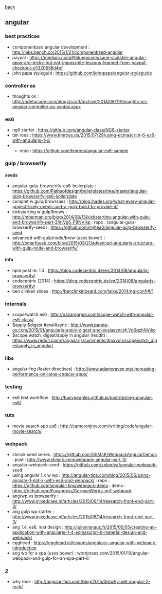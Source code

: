 [back](README.md)

## angular               

### best practices
- componentized angular development : http://labs.bench.co/2015/1/21/componentized-angular
- paypal : https://medium.com/@bluepnume/sane-scalable-angular-apps-are-tricky-but-not-impossible-lessons-learned-from-paypal-checkout-c5320558d4ef
- john papa styleguid : https://github.com/johnpapa/angular-styleguide

### controller as 
- thoughts on : http://odetocode.com/blogs/scott/archive/2014/08/11/thoughts-on-angular-controller-as-syntax.aspx

### es6 
- ng6 starter : https://github.com/angular-class/NG6-starter
- tim roes : https://www.timroes.de/2015/07/29/using-ecmascript-6-es6-with-angularjs-1-x/
-   + repo : https://github.com/timroes/angular-es6-sample

### gulp / browserify
#### seeds
- angular-gulp-browserify-es6-boilerplate : https://github.com/Pathsofdesign/boilerplates/tree/master/angular-gulp-browserify-es6-boilerplate
- complet w gulp/brow/sass : http://blog.jhades.org/what-every-angular-project-likely-needs-and-a-gulp-build-to-provide-it/
- kickstarting w gulp/brows : http://mherman.org/blog/2014/08/15/kickstarting-angular-with-gulp-and-browserify-part-2/#.Vg6_PBNVikp : repo : (angular-gulp-browserify-seed) : https://github.com/mjhea0/angular-gulp-browserify-seed
- advanced with gulp/node/brow (uses bower) : http://omarfouad.com/blog/2015/03/21/advanced-angularjs-structure-with-gulp-node-and-browserify/ 
#### info
- npm post re: 1.3 : https://blog.codecentric.de/en/2014/08/angularjs-browserify/
- codecentric (2014) : https://blog.codecentric.de/en/2014/08/angularjs-browserify/
- ben clinken slides : http://benclinkinbeard.com/talks/2014/ng-conf/#/1

### internals 
- $scope/$watch es6 : http://nazargargol.com/scope-watch-with-angular-es6-class/
- $apply $digest #evalAsync : http://www.panda-os.com/2015/01/angularjs-apply-digest-and-evalasync/#.Vg6qzhNViko
- $scope.watch, digest/apply in angular (reddit) : https://www.reddit.com/r/angularjs/comments/3mxvoh/scopewatch_digestapply_in_angular/

### libs
- angular-fng (faster directives) : http://www.adamcraven.me/increasing-performance-on-large-angular-apps/

### testing 
- es6 test workflow : http://busypeoples.github.io/post/testing-angular-es6/

### tuts
- movie search app es6 : http://cameronjroe.com/writing/code/angular-movie-search/

### webpack 
- shmck seed series : https://github.com/ShMcK/WebpackAngularDemos : post : http://www.shmck.com/webpack-angular-part-3/
- angular-webpack-seed : https://github.com/zxbodya/angular-webpack-seed
- using angular 1.x w wp : http://angular-tips.com/blog/2015/06/using-angular-1-dot-x-with-es6-and-webpack/ : repo : https://github.com/angular-tips/webpack-demo : demo : https://github.com/Foxandxss/GermanWords-ng1-webpack
- ang/wp vs browserify : http://www.mixedcase.nl/articles/2015/06/14/research-front-end-part-3/ 
- ang gulp wp starter : http://www.mixedcase.nl/articles/2015/06/14/research-front-end-part-3/ 
- ang 1.4, es6, mat design : http://julienrenaux.fr/2015/05/05/creating-an-application-with-angularjs-1-4-ecmascript-6-material-design-and-webpack/
- egghead : https://egghead.io/lessons/angularjs-angular-with-webpack-introduction
- ang wp for a spa (uses bower) : wordpress.com/2015/01/19/angular-webpack-and-gulp-for-an-spa-part-ii/

### 2 
- why rock : http://angular-tips.com/blog/2015/06/why-will-angular-2-rock/

